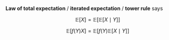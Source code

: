**Law of total expectation** / **iterated expectation** / **tower rule** says


$$
\mathbb{E}[X] = \mathbb{E}\big[\mathbb{E}[X \mid Y]\big]
$$

$$
\mathbb{E}[f(Y)X] = \mathbb{E}\big[f(Y) \mathbb{E}[X \mid Y]\big]
$$

